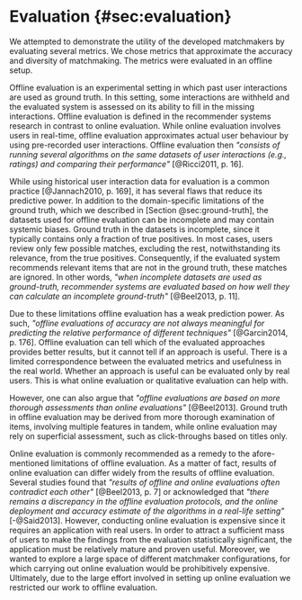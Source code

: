 # Evaluation {#sec:evaluation}

<!--
We evaluated both the statistical and practical significance of our contributions.
Evaluation of statistical significance was used to rule out the differences between the evaluated matchmakers that could be attributed to random error.
We considered practical importance of our research as part of the qualitative evaluation.
-->

We attempted to demonstrate the utility of the developed matchmakers by evaluating several metrics.
We chose metrics that approximate the accuracy and diversity of matchmaking.
The metrics were evaluated in an offline setup.

<!--
We used a combination of offline evaluation and qualitative evaluation.
-->

<!-- TODO: Frame within the context of design science.

The evaluation includes both experimental and non-experimental design.
The offline evaluation follows an experimental design, while the qualitative evaluation is non-experimental.

In terms of Wieringa [-@Wieringa2014, p. 31], both our offline evaluation and qualitative evaluation are validation, because both use a model of how the developed matchmakers would be used in the real world.
-->

<!-- Offline evaluation -->

Offline evaluation is an experimental setting in which past user interactions are used as ground truth.
In this setting, some interactions are withheld and the evaluated system is assessed on its ability to fill in the missing interactions. 
Offline evaluation is defined in the recommender systems research in contrast to online evaluation.
While online evaluation involves users in real-time, offline evaluation approximates actual user behaviour by using pre-recorded user interactions.
Offline evaluation then *"consists of running several algorithms on the same datasets of user interactions (e.g., ratings) and comparing their performance"* [@Ricci2011, p. 16].

<!-- Limitations of offline evaluation -->

While using historical user interaction data for evaluation is a common practice [@Jannach2010, p. 169], it has several flaws that reduce its predictive power.
In addition to the domain-specific limitations of the ground truth, which we described in [Section @sec:ground-truth], the datasets used for offline evaluation can be incomplete and may contain systemic biases.
Ground truth in the datasets is incomplete, since it typically contains only a fraction of true positives.
In most cases, users review only few possible matches, excluding the rest, notwithstanding its relevance, from the true positives.
Consequently, if the evaluated system recommends relevant items that are not in the ground truth, these matches are ignored.
In other words, *"when incomplete datasets are used as ground-truth, recommender systems are evaluated based on how well they can calculate an incomplete ground-truth"* [@Beel2013, p. 11].

Due to these limitations offline evaluation has a weak prediction power. 
As such, *"offline evaluations of accuracy are not always meaningful for predicting the relative performance of different techniques"* [@Garcin2014, p. 176].
Offline evaluation can tell which of the evaluated approaches provides better results, but it cannot tell if an approach is useful.
There is a limited correspondence between the evaluated metrics and usefulness in the real world.
Whether an approach is useful can be evaluated only by real users.
This is what online evaluation or qualitative evaluation can help with.

<!-- Upsides -->

However, one can also argue that *"offline evaluations are based on more thorough assessments than online evaluations"* [@Beel2013].
Ground truth in offline evaluation may be derived from more thorough examination of items, involving multiple features in tandem, while online evaluation may rely on superficial assessment, such as click-throughs based on titles only.

<!-- Online evaluation -->

Online evaluation is commonly recommended as a remedy to the afore-mentioned limitations of offline evaluation.
As a matter of fact, results of online evaluation can differ widely from the results of offline evaluation.
Several studies found that *"results of offline and online evaluations often contradict each other"* [@Beel2013, p. 7] or acknowledged that *"there remains a discrepancy in the offline evaluation protocols, and the online deployment and accuracy estimate of the algorithms in a real-life setting"* [-@Said2013].
However, conducting online evaluation is expensive since it requires an application with real users.
In order to attract a sufficient mass of users to make the findings from the evaluation statistically significant, the application must be relatively mature and proven useful.
Moreover, we wanted to explore a large space of different matchmaker configurations, for which carrying out online evaluation would be prohibitively expensive.
Ultimately, due to the large effort involved in setting up online evaluation we restricted our work to offline evaluation.

<!-- Qualitative evaluation -->

<!--
Due to the large effort required by setting up an online evaluation, we decided to balance the shortcoming of offline evaluation with qualitative evaluation.
We used offline evaluation to pre-screen viable matchmaking methods and configurations to select fewer promising variants that we subsequently consulted using semi-structured interviews with domain experts and prospective users of the matchmakers.
-->

<!--
Alternative evaluation protocol, widely used in top-k recommendation: <http://dl.acm.org/citation.cfm?id=1864721>

Evaluated dimensions:
* Effectiveness (quality)
* Efficiency (speed)
  - Additional indices may speed up retrieval.
  - Complexity of the distance function.
    - Blocking may be done by lower-bounding distance functions. Such functions are less complex and produce approximate lower distance.
-->

<!--
Out-takes:

Experimental design (experimental evaluation, controlled experiment)
- Lab studies
- Matchmaking as a classification task that produces a ranked list of relevant items.

Non-experimental design: qualitative research via interviews with users (or domain experts)

+ Descriptive evaluation via example scenarios?
+ Cost-benefit analysis discussing the matchmaker's value compared with the costs in sustaining it (keeping it operable)?
-->
